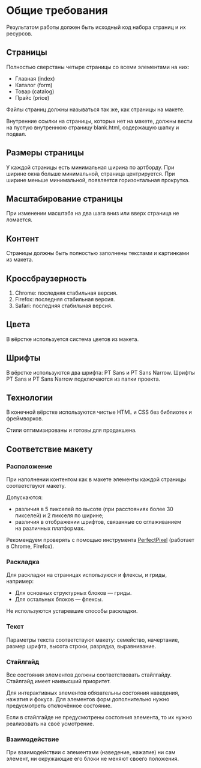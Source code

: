 # Общие требования

Результатом работы должен быть исходный код набора страниц и их ресурсов.

## Страницы

Полностью сверстаны четыре страницы со всеми элементами на них:

- Главная (index)
- Каталог (form)
- Товар (catalog)
- Прайс (price)

Файлы страниц должны называться так же, как страницы на макете.

Внутренние ссылки на страницы, которых нет на макете, должны вести на пустую внутреннюю страницу blank.html, содержащую шапку и подвал.

## Размеры страницы

У каждой страницы есть минимальная ширина по артборду. При ширине окна больше минимальной, страница центрируется. При ширине меньше минимальной, появляется горизонтальная прокрутка.

## Масштабирование страницы

При изменении масштаба на два шага вниз или вверх страница не ломается.

## Контент

Страницы должны быть полностью заполнены текстами и картинками из макета.

## Кроссбраузерность

1. Chrome: последняя стабильная версия.
2. Firefox: последняя стабильная версия.
3. Safari: последняя стабильная версия.

## Цвета

В вёрстке используется система цветов из макета.

## Шрифты

В вёрстке используются два шрифта: PT Sans и PT Sans Narrow. Шрифты PT Sans и PT Sans Narrow подключаются из папки проекта.

## Технологии

В конечной вёрстке используются чистые HTML и CSS без библиотек и фреймворков.

Стили оптимизированы и готовы для продакшена.

## Соответствие макету

### Расположение

При наполнении контентом как в макете элементы каждой страницы соответствуют макету.

Допускаются:

- различия в 5 пикселей по высоте (при расстояниях более 30 пикселей) и 2 пикселя по ширине;
- различия в отображении шрифтов, связанные со сглаживанием на различных платформах.

Рекомендуем проверять с помощью инструмента [PerfectPixel](http://www.welldonecode.com/perfectpixel/) (работает в Chrome, Firefox).

### Раскладка

Для раскладки на страницах используюся и флексы, и гриды, например:

- Для основных структурных блоков — гриды.
- Для остальных блоков — флексы.

Не используются устаревшие способы раскладки.

### Текст

Параметры текста соответствуют макету: семейство, начертание, размер шрифта, высота строки, разрядка, выравнивание.


### Стайлгайд

Все состояния элементов должны соответствовать стайлгайду. Стайлгайд имеет наивысший приоритет.

Для интерактивных элементов обязательны состояния наведения, нажатия и фокуса. Для элементов форм дополнительно нужно предусмотреть отключённое состояние.

Если в стайлгайде не предусмотрены состояния элемента, то их нужно реализовать на своё усмотрение.

### Взаимодействие

При взаимодействии с элементами (наведение, нажатие) ни сам элемент, ни окружающие его блоки не меняют своего положения.
